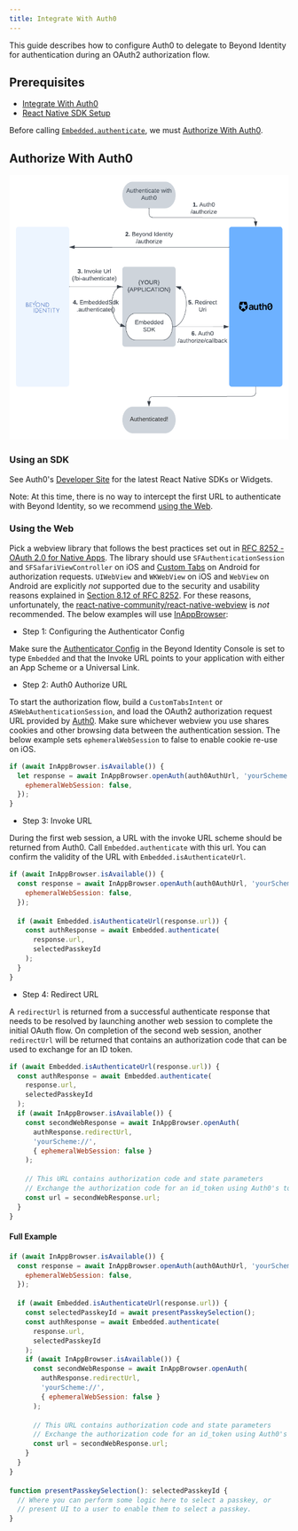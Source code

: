 ```yaml
---
title: Integrate With Auth0
---
```


This guide describes how to configure Auth0 to delegate to Beyond Identity for authentication during an OAuth2 authorization flow.

## Prerequisites

- [Integrate With Auth0](../../guides/integrate-with-auth0)
- [React Native SDK Setup](../../workflows/sdk-setup?sdks=reactnative)

Before calling [`Embedded.authenticate`](../../workflows/sdk-setup?sdks=reactnative#authentication), we must [Authorize With Auth0](#authorize-with-auth0).

## Authorize With Auth0

![../../images/okta-identity-provider-example](../../images/integrate-with-auth0-flow.png)

### Using an SDK

See Auth0's [Developer Site](https://auth0.com/docs/quickstart/native) for the latest React Native SDKs or Widgets.

Note: At this time, there is no way to intercept the first URL to authenticate with Beyond Identity, so we recommend [using the Web](#using-the-web).

### Using the Web

Pick a webview library that follows the best practices set out in [RFC 8252 - OAuth 2.0 for Native Apps](https://tools.ietf.org/html/rfc8252). The library should use `SFAuthenticationSession` and `SFSafariViewController` on iOS and [Custom Tabs](https://developer.chrome.com/multidevice/android/customtabs) on Android for authorization requests. `UIWebView` and `WKWebView` on iOS and `WebView` on Android are explicitly _not_ supported due to the security and usability reasons explained in [Section 8.12 of RFC 8252](https://tools.ietf.org/html/rfc8252#section-8.12). For these reasons, unfortunately, the [react-native-community/react-native-webview](https://github.com/react-native-community/react-native-webview) is _not_ recommended. The below examples will use [InAppBrowser](https://github.com/proyecto26/react-native-inappbrowser):

- Step 1: Configuring the Authenticator Config

Make sure the [Authenticator Config](../../platform-overview/authenticator-config#embedded-sdk) in the Beyond Identity Console is set to type `Embedded` and that the Invoke URL points to your application with either an App Scheme or a Universal Link.

- Step 2: Auth0 Authorize URL

To start the authorization flow, build a `CustomTabsIntent` or `ASWebAuthenticationSession`, and load the OAuth2 authorization request URL provided by [Auth0](https://auth0.com/docs/api/authentication#authorization-code-flow-with-pkce). Make sure whichever webview you use shares cookies and other browsing data between the authentication session. The below example sets `ephemeralWebSession` to false to enable cookie re-use on iOS.

```javascript
if (await InAppBrowser.isAvailable()) {
  let response = await InAppBrowser.openAuth(auth0AuthUrl, 'yourScheme://', {
    ephemeralWebSession: false,
  });
}
```

- Step 3: Invoke URL

During the first web session, a URL with the invoke URL scheme should be returned from Auth0.
Call `Embedded.authenticate` with this url. You can confirm the validity of the URL with `Embedded.isAuthenticateUrl`.

```javascript
if (await InAppBrowser.isAvailable()) {
  const response = await InAppBrowser.openAuth(auth0AuthUrl, 'yourScheme://', {
    ephemeralWebSession: false,
  });

  if (await Embedded.isAuthenticateUrl(response.url)) {
    const authResponse = await Embedded.authenticate(
      response.url,
      selectedPasskeyId
    );
  }
}
```

- Step 4: Redirect URL

A `redirectUrl` is returned from a successful authenticate response that needs to be resolved by launching another web session to complete the initial OAuth flow. On completion of the second web session, another `redirectUrl` will be returned that contains an authorization code that can be used to exchange for an ID token.

```javascript
if (await Embedded.isAuthenticateUrl(response.url)) {
  const authResponse = await Embedded.authenticate(
    response.url,
    selectedPasskeyId
  );
  if (await InAppBrowser.isAvailable()) {
    const secondWebResponse = await InAppBrowser.openAuth(
      authResponse.redirectUrl,
      'yourScheme://',
      { ephemeralWebSession: false }
    );

    // This URL contains authorization code and state parameters
    // Exchange the authorization code for an id_token using Auth0's token endpoint.
    const url = secondWebResponse.url;
  }
}
```

#### Full Example

```javascript
if (await InAppBrowser.isAvailable()) {
  const response = await InAppBrowser.openAuth(auth0AuthUrl, 'yourScheme://', {
    ephemeralWebSession: false,
  });

  if (await Embedded.isAuthenticateUrl(response.url)) {
    const selectedPasskeyId = await presentPasskeySelection();
    const authResponse = await Embedded.authenticate(
      response.url,
      selectedPasskeyId
    );
    if (await InAppBrowser.isAvailable()) {
      const secondWebResponse = await InAppBrowser.openAuth(
        authResponse.redirectUrl,
        'yourScheme://',
        { ephemeralWebSession: false }
      );

      // This URL contains authorization code and state parameters
      // Exchange the authorization code for an id_token using Auth0's token endpoint.
      const url = secondWebResponse.url;
    }
  }
}

function presentPasskeySelection(): selectedPasskeyId {
  // Where you can perform some logic here to select a passkey, or
  // present UI to a user to enable them to select a passkey.
}
```
